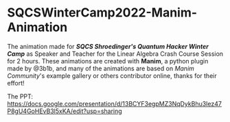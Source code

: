# SQCSWinterCamp2022-Manim-Animation

The animation made for ***SQCS Shroedinger's Quantum Hacker Winter Camp*** as Speaker and Teacher for the Linear Algebra Crash Course Session for 2 hours. These animations are created with **Manim**, a python plugin made by @3b1b, and many of the animations are based on *Manim Community*'s example gallery or others contributor online, thanks for their effort!

The PPT: https://docs.google.com/presentation/d/13BCYF3egpMZ3NqDykBhu3Iez47P8gU4GoHEvB3l5xKA/edit?usp=sharing
